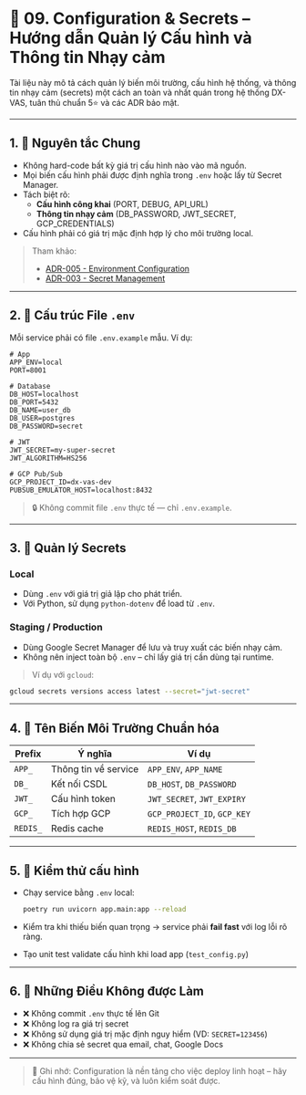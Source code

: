 # 🔐 09. Configuration & Secrets – Hướng dẫn Quản lý Cấu hình và Thông tin Nhạy cảm

Tài liệu này mô tả cách quản lý biến môi trường, cấu hình hệ thống, và thông tin nhạy cảm (secrets) một cách an toàn và nhất quán trong hệ thống DX-VAS, tuân thủ chuẩn 5⭐ và các ADR bảo mật.

---

## 1. 🎯 Nguyên tắc Chung

- Không hard-code bất kỳ giá trị cấu hình nào vào mã nguồn.
- Mọi biến cấu hình phải được định nghĩa trong `.env` hoặc lấy từ Secret Manager.
- Tách biệt rõ:
  - **Cấu hình công khai** (PORT, DEBUG, API_URL)
  - **Thông tin nhạy cảm** (DB_PASSWORD, JWT_SECRET, GCP_CREDENTIALS)
- Cấu hình phải có giá trị mặc định hợp lý cho môi trường local.

> Tham khảo:
> - [ADR-005 - Environment Configuration](../../ADR/adr-005-env-config.md)  
> - [ADR-003 - Secret Management](../../ADR/adr-003-secrets.md)

---

## 2. 📂 Cấu trúc File `.env`

Mỗi service phải có file `.env.example` mẫu. Ví dụ:

```env
# App
APP_ENV=local
PORT=8001

# Database
DB_HOST=localhost
DB_PORT=5432
DB_NAME=user_db
DB_USER=postgres
DB_PASSWORD=secret

# JWT
JWT_SECRET=my-super-secret
JWT_ALGORITHM=HS256

# GCP Pub/Sub
GCP_PROJECT_ID=dx-vas-dev
PUBSUB_EMULATOR_HOST=localhost:8432
```

> 🔒 Không commit file `.env` thực tế — chỉ `.env.example`.

---

## 3. 🔐 Quản lý Secrets

### Local

* Dùng `.env` với giá trị giả lập cho phát triển.
* Với Python, sử dụng `python-dotenv` để load từ `.env`.

### Staging / Production

* Dùng Google Secret Manager để lưu và truy xuất các biến nhạy cảm.
* Không nên inject toàn bộ `.env` – chỉ lấy giá trị cần dùng tại runtime.

> Ví dụ với `gcloud`:

```bash
gcloud secrets versions access latest --secret="jwt-secret"
```

---

## 4. 📌 Tên Biến Môi Trường Chuẩn hóa

| Prefix   | Ý nghĩa              | Ví dụ                       |
| -------- | -------------------- | --------------------------- |
| `APP_`   | Thông tin về service | `APP_ENV`, `APP_NAME`       |
| `DB_`    | Kết nối CSDL         | `DB_HOST`, `DB_PASSWORD`    |
| `JWT_`   | Cấu hình token       | `JWT_SECRET`, `JWT_EXPIRY`  |
| `GCP_`   | Tích hợp GCP         | `GCP_PROJECT_ID`, `GCP_KEY` |
| `REDIS_` | Redis cache          | `REDIS_HOST`, `REDIS_DB`    |

---

## 5. 🧪 Kiểm thử cấu hình

* Chạy service bằng `.env` local:

  ```bash
  poetry run uvicorn app.main:app --reload
  ```
* Kiểm tra khi thiếu biến quan trọng → service phải **fail fast** với log lỗi rõ ràng.
* Tạo unit test validate cấu hình khi load app (`test_config.py`)

---

## 6. 🛑 Những Điều Không được Làm

* ❌ Không commit `.env` thực tế lên Git
* ❌ Không log ra giá trị secret
* ❌ Không sử dụng giá trị mặc định nguy hiểm (VD: `SECRET=123456`)
* ❌ Không chia sẻ secret qua email, chat, Google Docs

---

> 📌 Ghi nhớ: Configuration là nền tảng cho việc deploy linh hoạt – hãy cấu hình đúng, bảo vệ kỹ, và luôn kiểm soát được.

